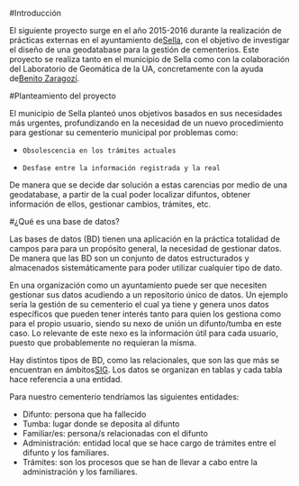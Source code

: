 #Introducción

El siguiente proyecto surge en el año 2015-2016 durante la realización de prácticas externas en el ayuntamiento de[Sella](https://www.openstreetmap.org/search?query=sella%20alicante#map=17/38.60839/-0.27132), con el objetivo de investigar el diseño de una geodatabase para la gestión de cementerios. Este proyecto se realiza tanto en el municipio de Sella como con la colaboración del Laboratorio de Geomática de la UA, concretamente con la ayuda de[Benito Zaragozí](http://benito-zaragozi.com/about/).

#Planteamiento del proyecto

El municipio de Sella planteó unos objetivos basados en sus necesidades más urgentes, profundizando en la necesidad de un nuevo procedimiento para gestionar su cementerio municipal por problemas como:

-     Obsolescencia en los trámites actuales 
-     Desfase entre la información registrada y la real 
De manera que se decide dar solución a estas carencias por medio de una geodatabase, a partir de la cual poder localizar difuntos, obtener información de ellos, gestionar cambios, trámites, etc.

#¿Qué es una base de datos?

Las bases de datos (BD) tienen una aplicación en la práctica totalidad de campos para para un propósito general, la necesidad de gestionar datos. De manera que las BD son un conjunto de datos estructurados y almacenados sistemáticamente para poder utilizar cualquier tipo de dato.

En una organización como un ayuntamiento puede ser que necesiten gestionar sus datos acudiendo a un repositorio único de datos. Un ejemplo sería la gestión de su cementerio el cual ya tiene y genera unos datos específicos que pueden tener interés tanto para quien los gestiona como para el propio usuario, siendo su nexo de unión un difunto/tumba en este caso. Lo relevante de este nexo es la información útil para cada usuario, puesto que probablemente no requieran la misma.

Hay distintos tipos de BD, como las relacionales, que son las que más se encuentran en ámbitos[SIG](https://www.ign.es/ign/layoutIn/actividadesSistemaInfoGeografica.do). Los datos se organizan en tablas y cada tabla hace referencia a una entidad. 

Para nuestro cementerio tendríamos las siguientes entidades:

- Difunto: persona que ha fallecido 
- Tumba: lugar donde se deposita al difunto 
- Familiar/es: persona/s relacionadas con el difunto 
- Administración: entidad local que se hace cargo de trámites entre el difunto y los familiares. 
- Trámites: son los procesos que se han de llevar a cabo entre la administración y los familiares.

